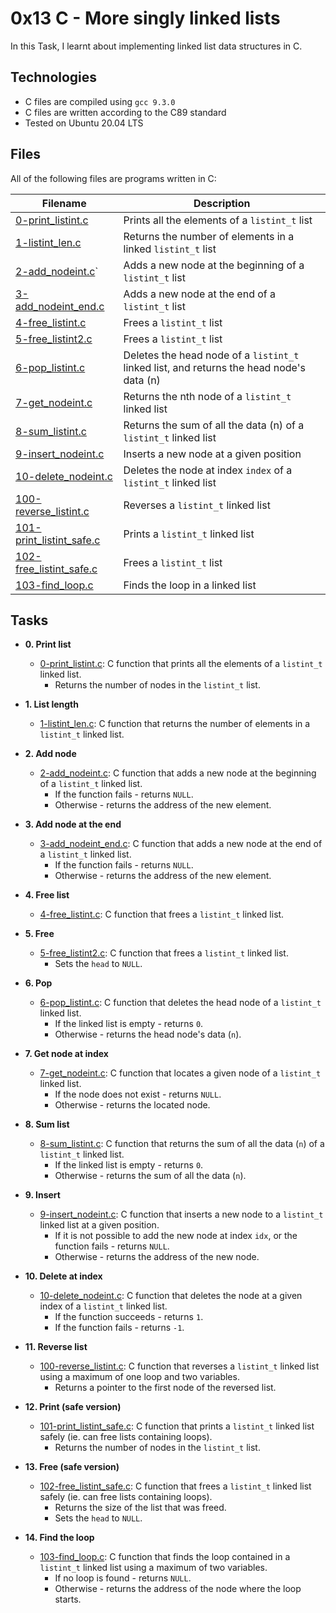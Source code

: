 # 0x13 C - More singly linked lists

In this Task, I learnt about implementing linked list data structures in C.

## Technologies

* C files are compiled using `gcc 9.3.0`
* C files are written according to the C89 standard
* Tested on Ubuntu 20.04 LTS

## Files

All of the following files are programs written in C:

| Filename | Description |
| -------- | ----------- |
| [0-print_listint.c](./0-print_listint.c) | Prints all the elements of a `listint_t` list |
| [1-listint_len.c](./1-listint_len.c) | Returns the number of elements in a linked `listint_t` list |
| [2-add_nodeint.c](./2-add_nodeint.c)` | Adds a new node at the beginning of a `listint_t` list |
| [3-add_nodeint_end.c](./3-add_nodeint_end.c) | Adds a new node at the end of a `listint_t` list |
| [4-free_listint.c](./4-free_listint.c) | Frees a `listint_t` list |
| [5-free_listint2.c](./5-free_listint2.c) | Frees a `listint_t` list |
| [6-pop_listint.c](./6-pop_listint.c) | Deletes the head node of a `listint_t` linked list, and returns the head node's data (n) |
| [7-get_nodeint.c](./7-get_nodeint.c) | Returns the nth node of a `listint_t` linked list |
| [8-sum_listint.c](./8-sum_listint.c) | Returns the sum of all the data (n) of a `listint_t` linked list |
| [9-insert_nodeint.c](./9-insert_nodeint.c) | Inserts a new node at a given position |
| [10-delete_nodeint.c](./10-delete_nodeint.c) | Deletes the node at index `index` of a `listint_t` linked list |
| [100-reverse_listint.c](./100-reverse_listint.c) | Reverses a `listint_t` linked list |
| [101-print_listint_safe.c](./101-print_listint_safe.c) | Prints a `listint_t` linked list |
| [102-free_listint_safe.c](./102-free_listint_safe.c) | Frees a `listint_t` list |
| [103-find_loop.c](./103-find_loop.c) | Finds the loop in a linked list |

## Tasks

* **0. Print list**
  * [0-print_listint.c](./0-print_listint.c): C function that prints all the elements
  of a `listint_t` linked list.
    * Returns the number of nodes in the `listint_t` list.

* **1. List length**
  * [1-listint_len.c](./1-listint_len.c): C function that returns the number
  of elements in a `listint_t` linked list.

* **2. Add node**
  * [2-add_nodeint.c](./2-add_nodeint.c): C function that adds a new node at
  the beginning of a `listint_t` linked list.
    * If the function fails - returns `NULL`.
    * Otherwise - returns the address of the new element.

* **3. Add node at the end**
  * [3-add_nodeint_end.c](./3-add_nodeint_end.c): C function that adds a new node
  at the end of a `listint_t` linked list.
    * If the function fails - returns `NULL`.
    * Otherwise - returns the address of the new element.

* **4. Free list**
  * [4-free_listint.c](./4-free_listint.c): C function that frees a `listint_t`
  linked list.

* **5. Free**
  * [5-free_listint2.c](./5-free_listint2.c): C function that frees a
  `listint_t` linked list.
    * Sets the `head` to `NULL`.

* **6. Pop**
  * [6-pop_listint.c](./6-pop_listint.c): C function that deletes the head node of
  a `listint_t` linked list.
    * If the linked list is empty - returns `0`.
    * Otherwise - returns the head node's data (`n`).

* **7. Get node at index**
  * [7-get_nodeint.c](./7-get_nodeint.c): C function that locates a given node
  of a `listint_t` linked list.
    * If the node does not exist - returns `NULL`.
    * Otherwise - returns the located node.

* **8. Sum list**
  * [8-sum_listint.c](./8-sum_listint.c): C function that returns the sum of all
  the data (`n`) of a `listint_t` linked list.
    * If the linked list is empty - returns `0`.
    * Otherwise - returns the sum of all the data (`n`).

* **9. Insert**
  * [9-insert_nodeint.c](./9-insert_nodeint.c): C function that inserts a new node to
  a `listint_t` linked list at a given position.
    * If it is not possible to add the new node at index `idx`, or the function
    fails - returns `NULL`.
    * Otherwise - returns the address of the new node.

* **10. Delete at index**
  * [10-delete_nodeint.c](./10-delete_nodeint.c): C function that deletes the node at a
  given index of a `listint_t` linked list.
    * If the function succeeds - returns `1`.
    * If the function fails - returns `-1`.

* **11. Reverse list**
  * [100-reverse_listint.c](./100-reverse_listint.c): C function that reverses a `listint_t`
  linked list using a maximum of one loop and two variables.
    * Returns a pointer to the first node of the reversed list.

* **12. Print (safe version)**
  * [101-print_listint_safe.c](./101-print_listint_safe.c): C function that prints
  a `listint_t` linked list safely (ie. can free lists containing loops).
    * Returns the number of nodes in the `listint_t` list.

* **13. Free (safe version)**
  * [102-free_listint_safe.c](./102-free_listint_safe.c): C function that frees a
  `listint_t` linked list safely (ie. can free lists containing loops).
    * Returns the size of the list that was freed.
    * Sets the `head` to `NULL`.

* **14. Find the loop**
  * [103-find_loop.c](./103-find_loop.c): C function that finds the loop contained in a
  `listint_t` linked list using a maximum of two variables.
    * If no loop is found - returns `NULL`.
    * Otherwise - returns the address of the node where the loop starts.

